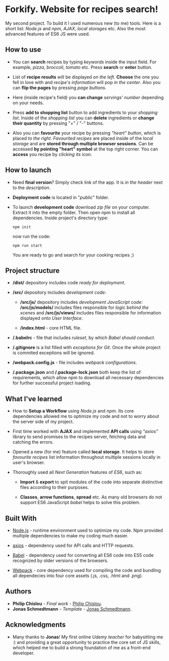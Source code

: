 # Forkify. Website for recipes search!

My second project. To build it I used numerous new (to me) tools. Here is a short list: *Node.js* and *npm*, *AJAX*, *local storages* etc. Also the most advanced features of ES6 JS were used. 

## How to use

* You can **search** recipes by typing *keywords* inside the input field. For example, *pizza*, *broccoli*, *tomato* etc. Press **search** or **enter** button.

* List of **recipe results** will be displayed *on the left*. **Choose** the one you fell in love with and *recipe's information* will pop *in the center*. Also you can **flip the pages** by pressing *page buttons*. 

* Here (inside recipe's field) you **can change** *servings' number* depending on your needs. 

* Press **add to shopping list** button to add ingredients to your *shopping list*. Inside of the *shopping list* you can **delete** ingredients or **change their quantity** by pressing "+" / "-" buttons.

* Also you can **favourite** your recipe by pressing *"heart" button*, which is placed *to the right*. *Favourited recipes* are placed inside of the *local storage* and are **stored through multiple browser sessions**. Can be accessed **by pointing "heart" symbol** at the top right corner. You can **access** you recipe by *clicking its icon*.

## How to launch

* Need **final version**? Simply check link of the app. It is *in the header* next to the *description*. 

* **Deployment code** is located in "*public*" folder. 

* To launch **development code** download *zip file* on your computer. Extract it into the empty folder. Then open npm to install all dependencies. Inside project's directory type:

  ```
  npm init
  ```
  now run the code:
  
  ```
  npm run start
  ```
  You are ready to go and search for your cooking recipes ;)
  
## Project structure

* **/dist/** depository includes code *ready for deployment*.

* **/src/** depository includes *development code*:

  * **/src/js/** depository includes *development JavaScript code*: **/src/js/models/** includes files responsible for *logic behind the scenes* and **/src/js/views/** includes files responsible for  information displayed onto *User Interface*.
  
  * **/index.html** - core HTML file.

* **/.babelrc** - file that includes *ruleset*, by which *Babel should conduct*. 
    
* **/.gitignore** is a list filled with *exceptions for Git*. Once the whole project is commited exceptions will be ignored. 

* **/webpack.config.js** - file includes *webpack configurations*.
         
* **/.package.json** and **/.package-lock.json** both keep the list of requirements, which allow npm to download all necessary dependencies for further successful project loading. 

## What I've learned 

* How to **Setup a Workflow** using *Node.js* and *npm*. Its core dependencies allowed me to optimize my code and not to worry about the server side of my project.  

* First time worked with **AJAX** and implemented **API calls** using *"axios"* library to send promises to the recipes server, fetching data and catching the errors.

* Opened a new (for me) feature called **local storage**. It helps to store *favourite recipes* list information throughout multiple sessions locally in user's browser.

* Thoroughly used all *Next Generation* features of *ES6*, such as: 

    * **Import** & **export** to spit modules of the code into separate distinctive files according to their purposes.
    
    * **Classes**, **arrow functions**, **spread** etc. As many old browsers do not support ES6 JavaScript *babel* helps to solve this problem.
    
## Built With

* [Node.js](https://nodejs.org/en/) - runtime environment used to optimize my code. Npm provided multiple dependencies to make my coding much easier.

* [axios](https://github.com/axios/axios) - dependency used for API calls and HTTP requests.

* [Babel](https://babeljs.io/) - dependency used for converting all ES6 code into ES5 code recognized by older versions of the browsers. 

* [Webpack](https://webpack.js.org/) - core dependency used for compiling the code and bundling all dependecies into four core assets (.js, .css, .html and .png).


## Authors

* **Philip Chislou** - *Final work* - [Philip Chislou](https://github.com/h1l1ch).
* **Jonas Schmedtmann** - *Template* - [Jonas Schmedtmann](https://github.com/jonasschmedtmann).


## Acknowledgments

* Many thanks to **Jonas**! My first online *Udemy teacher* for babysitting me :) and providing a great opportunity to practice the core set of JS skills, which helped me to build a strong foundation of me as a front-end developer. 
